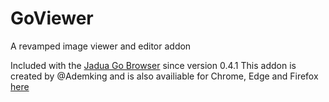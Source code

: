 # GoViewer
A revamped image viewer and editor addon

Included with the [Jadua Go Browser](https://www.jaduastudios.com/jadua-go) since version 0.4.1
This addon is created by @Ademking and is also availiable for Chrome, Edge and Firefox [here](https://github.com/Ademking/BetterViewer)